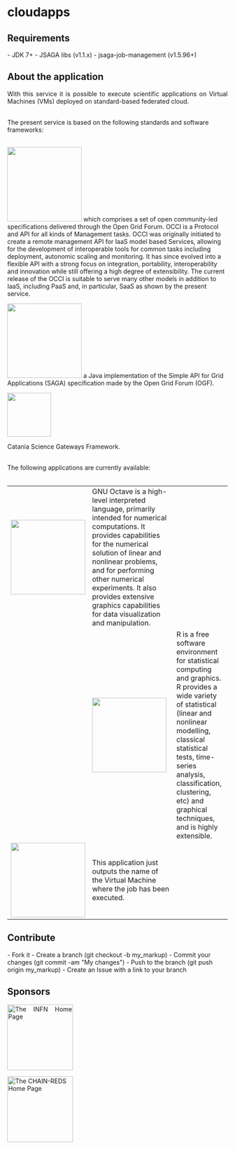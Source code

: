 # cloudapps

<h2>Requirements</h2>
- JDK 7+
- JSAGA libs (v1.1.x)
- jsaga-job-management (v1.5.96+)

<h2>About the application</h2>
<p align="justify">
With this service it is possible to execute scientific applications on Virtual Machines (VMs) deployed on standard-based federated cloud.</br></br>

The present service is based on the following standards and software frameworks:</br></br>

<img width="170" src="http://occi-wg.org/wp-content/uploads/2010/12/New-Font-Occi-horiz.-with-tagline-smalltrans.png" border="0"> which comprises a set of open community-led specifications delivered through the Open Grid Forum.
OCCI is a Protocol and API for all kinds of Management tasks. OCCI was originally initiated to create a remote management API for IaaS model based Services, allowing for the development of interoperable tools for common tasks including deployment, autonomic scaling and monitoring. It has since evolved into a flexible API with a strong focus on integration, portability, interoperability and innovation while still offering a high degree of extensibility. The current release of the OCCI is suitable to serve many other models in addition to IaaS, including PaaS and, in particular, SaaS as shown by the present service.</br>

<img width="170" src="http://software.in2p3.fr/jsaga/latest-release/images/logo-jsaga.png" border="0"> a Java implementation of the Simple API for Grid Applications (SAGA) specification made by the Open Grid Forum (OGF).</br>

<img width="100" src="http://www.digitalmeetsculture.net/wp-content/uploads/2013/05/Catania-Science-Gateway-Framework.png" border="0">

Catania Science Gateways Framework.</br></br>

The following applications are currently available:</br></br>

<table border="0">
<tr>
<td><img width="170" src="http://www.gnu.org/software/octave/images/logo.png" border="0"></td>
<td>GNU Octave is a high-level interpreted language, primarily intended for numerical computations. It provides capabilities for the numerical solution of linear and nonlinear problems, and for performing other numerical experiments. It also provides extensive graphics capabilities for data visualization and manipulation.</td>
</tr>

<tr>
<td><td><img width="170" src="http://www.r-project.org/Rlogo.jpg" border="0"></td></td>
<td>R is a free software environment for statistical computing and graphics. R provides a wide variety of statistical (linear and nonlinear modelling, classical statistical tests, time-series analysis, classification, clustering, etc) and graphical techniques, and is highly extensible.</td>
</tr>

<tr>
<td><img width="170" src="https://science-gateway.chain-project.eu/cloudapps-portlet/images/helloworld.png" border="0"></td>
<td>This application just outputs the name of the Virtual Machine where the job has been executed.</td>
</tr>
</table>
</p>

<h2>Contribute</h2>
- Fork it
- Create a branch (git checkout -b my_markup)
- Commit your changes (git commit -am "My changes")
- Push to the branch (git push origin my_markup)
- Create an Issue with a link to your branch
 
<h2>Sponsors</h2>
<p align="justify">
<a href="http://www.infn.it/"><img width="150" src="http://www.infn.it/logo/weblogo1.gif" border="0" title="The INFN Home Page"></a>

<a href="http://www.chain-project.eu/"><img width="150" src="https://www.chain-project.eu/image/image_gallery?uuid=4b273102-2ed0-49ca-929f-c23379318171&groupId=3456180&t=1424446552904" border="0" title="The CHAIN-REDS Home Page"></a>
</p>
